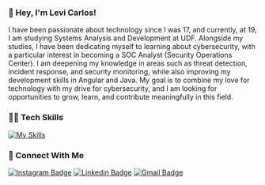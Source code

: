 
### 👋 Hey, I'm Levi Carlos! 
I have been passionate about technology since I was 17, and currently, at 19, I am studying Systems Analysis and Development at UDF. Alongside my studies, I have been dedicating myself to learning about cybersecurity, with a particular interest in becoming a SOC Analyst (Security Operations Center). I am deepening my knowledge in areas such as threat detection, incident response, and security monitoring, while also improving my development skills in Angular and Java. My goal is to combine my love for technology with my drive for cybersecurity, and I am looking for opportunities to grow, learn, and contribute meaningfully in this field.

### 👩‍💻 Tech Skills
[![My Skills](https://skillicons.dev/icons?i=figma,linux,java,python,nodejs,selenium,typescript,javascript,css,html&theme=dark)](https://skillicons.dev)


### 🤝 Connect With Me
[![Instagram Badge](https://img.shields.io/badge/olevicarlos-121d2f?style=flat-square&logo=instagram&logoColor=1f6feb)](https://instagram.com/olevicarlos) 
[![Linkedin Badge](https://img.shields.io/badge/-levicarlos-121d2f?style=flat-square&logo=invision&logoColor=1f6feb&link=https://www.linkedin.com/in/levicarlos/)](https://www.linkedin.com/in/levicarlos/) 
[![Gmail Badge](https://img.shields.io/badge/-olevicarlos.dev@gmail.com-121d2f?style=flat-square&logo=Gmail&logoColor=1f6feb&link=mailto:olevicarlos@gmail.com)](mailto:olevicarlos@gmail.com)

